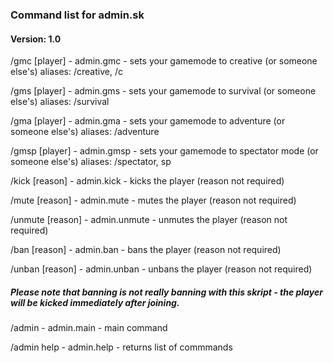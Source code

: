 ### Command list for admin.sk

#### Version: 1.0

/gmc [player] - admin.gmc - sets your gamemode to creative (or someone else's)
aliases: /creative, /c

/gms [player] - admin.gms - sets your gamemode to survival (or someone else's)
aliases: /survival

/gma [player] - admin.gma - sets your gamemode to adventure (or someone else's)
aliases: /adventure

/gmsp [player] - admin.gmsp - sets your gamemode to spectator mode (or someone else's)
aliases: /spectator, sp

/kick <player> [reason] - admin.kick - kicks the player (reason not required)

/mute <player> [reason] - admin.mute - mutes the player (reason not required)

/unmute <player> [reason] - admin.unmute - unmutes the player (reason not required)

/ban <player> [reason] - admin.ban - bans the player (reason not required)

/unban <player> [reason] - admin.unban - unbans the player (reason not required)

##### Please note that banning is not really banning with this skript - the player will be kicked immediately after joining.

/admin - admin.main - main command

/admin help - admin.help - returns list of commmands
